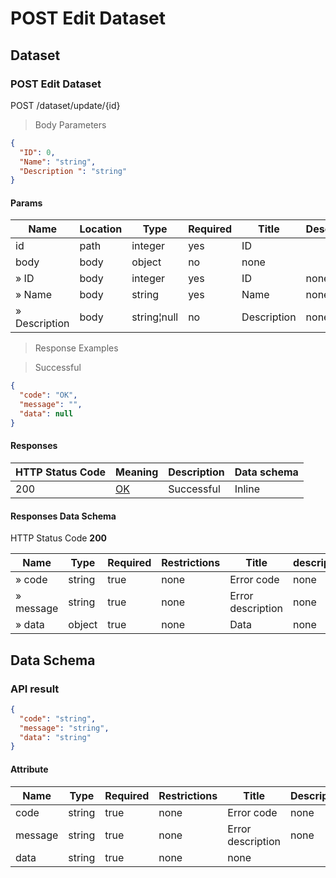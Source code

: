 # POST Edit Dataset

## Dataset

### POST Edit Dataset

POST /dataset/update/{id}

> Body Parameters

```json
{
  "ID": 0,
  "Name": "string",
  "Description ": "string"
}
```

#### Params

| Name          | Location | Type        | Required | Title       | Description |
| ------------- | -------- | ----------- | -------- | ----------- | ----------- |
| id            | path     | integer     | yes      | ID          |             |
| body          | body     | object      | no       | none        |             |
| » ID          | body     | integer     | yes      | ID          | none        |
| » Name        | body     | string      | yes      | Name        | none        |
| » Description | body     | string¦null | no       | Description | none        |

> Response Examples

> Successful

```json
{
  "code": "OK",
  "message": "",
  "data": null
}
```

#### Responses

| HTTP Status Code | Meaning                                                 | Description | Data schema |
| ---------------- | ------------------------------------------------------- | ----------- | ----------- |
| 200              | [OK](https://tools.ietf.org/html/rfc7231#section-6.3.1) | Successful  | Inline      |

#### Responses Data Schema

HTTP Status Code **200**

| Name      | Type   | Required | Restrictions | Title             | description |
| --------- | ------ | -------- | ------------ | ----------------- | ----------- |
| » code    | string | true     | none         | Error code        | none        |
| » message | string | true     | none         | Error description | none        |
| » data    | object | true     | none         | Data              | none        |

## Data Schema

### API result <a href="#tocs_api-result" id="tocs_api-result"></a>

```json
{
  "code": "string",
  "message": "string",
  "data": "string"
}

```

#### Attribute

| Name    | Type   | Required | Restrictions | Title             | Description |
| ------- | ------ | -------- | ------------ | ----------------- | ----------- |
| code    | string | true     | none         | Error code        | none        |
| message | string | true     | none         | Error description | none        |
| data    | string | true     | none         | none              |             |
